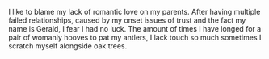 I like to blame my lack of romantic love on my parents.
After having multiple failed relationships, caused by my onset issues of trust and the fact my name is Gerald, I fear I had no luck.
The amount of times I have longed for a pair of womanly hooves to pat my antlers, I lack touch so much sometimes I scratch myself alongside oak trees.
